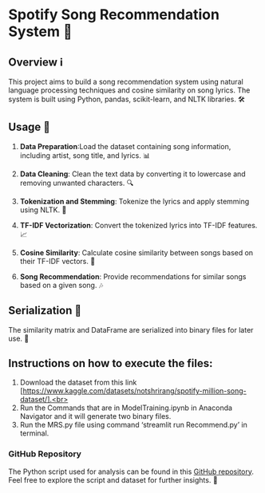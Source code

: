 # Spotify Song Recommendation System 🎵

## Overview ℹ️

This project aims to build a song recommendation system using natural language processing techniques and cosine similarity on song lyrics. The system is built using Python, pandas, scikit-learn, and NLTK libraries. 🛠️

## Usage 🚀

1. **Data Preparation**:Load the dataset containing song information, including artist, song title, and lyrics. 📊

2. **Data Cleaning**: Clean the text data by converting it to lowercase and removing unwanted characters. 🔍

3. **Tokenization and Stemming**: Tokenize the lyrics and apply stemming using NLTK. 📝

4. **TF-IDF Vectorization**: Convert the tokenized lyrics into TF-IDF features. 📈

5. **Cosine Similarity**: Calculate cosine similarity between songs based on their TF-IDF vectors. 📐

6. **Song Recommendation**: Provide recommendations for similar songs based on a given song. 🎶

## Serialization 📁

The similarity matrix and DataFrame are serialized into binary files for later use. 💾

## Instructions on how to execute the files:
1. Download the dataset from this link [https://www.kaggle.com/datasets/notshrirang/spotify-million-song-dataset/].<br>
2. Run the Commands that are in ModelTraining.ipynb in Anaconda Navigator and it will generate two binary files.<br>
3. Run the MRS.py file using command ‘streamlit run Recommend.py’ in terminal.

### GitHub Repository
The Python script used for analysis can be found in this [GitHub repository](ModelTraining.ipynb). Feel free to explore the script and dataset for further insights. 🔗

